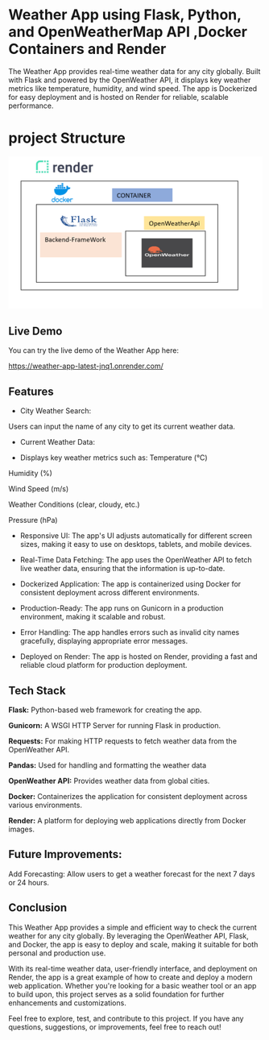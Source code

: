 # Weather App using Flask, Python, and OpenWeatherMap API ,Docker Containers and Render

The Weather App provides real-time weather data for any city globally. Built with Flask and powered by the OpenWeather API, it displays key weather metrics like temperature, humidity, and wind speed. The app is Dockerized for easy deployment and is hosted on Render for reliable, scalable performance.


# project Structure 


![alt image](https://github.com/AtharvThakur7/Weather_Apllication3/blob/596ebcad76a83eae9a9bae1e60d826e724f3e73d/Screenshot%202024-12-28%20234016.png)


## Live Demo

You can try the live demo of the Weather App here:

https://weather-app-latest-jnq1.onrender.com/


## Features

- City Weather Search:

Users can input the name of any city to get its current weather data.
- Current Weather Data:

- Displays key weather metrics such as:
Temperature (°C)

Humidity (%)

Wind Speed (m/s)

Weather Conditions (clear, cloudy, etc.)

Pressure (hPa)

- Responsive UI:
The app's UI adjusts automatically for different screen sizes, making it easy to use on desktops, tablets, and mobile devices.

- Real-Time Data Fetching:
The app uses the OpenWeather API to fetch live weather data, ensuring that the information is up-to-date.

- Dockerized Application:
The app is containerized using Docker for consistent deployment across different environments.

- Production-Ready:
The app runs on Gunicorn in a production environment, making it scalable and robust.

- Error Handling:
The app handles errors such as invalid city names gracefully, displaying appropriate error messages.

- Deployed on Render:
The app is hosted on Render, providing a fast and reliable cloud platform for production deployment.

## Tech Stack

**Flask:** Python-based web framework for creating the app.

**Gunicorn:** A WSGI HTTP Server for running Flask in production.

**Requests:** For making HTTP requests to fetch weather data from the OpenWeather API.

**Pandas:** Used for handling and formatting the weather data 

**OpenWeather API:** Provides weather data from global cities.

**Docker:** Containerizes the application for consistent deployment across various environments.

**Render:** A platform for deploying web applications directly from Docker images.


## Future Improvements:
Add Forecasting: Allow users to get a weather forecast for the next 7 days or 24 hours.


## Conclusion
This Weather App provides a simple and efficient way to check the current weather for any city globally. By leveraging the OpenWeather API, Flask, and Docker, the app is easy to deploy and scale, making it suitable for both personal and production use.

With its real-time weather data, user-friendly interface, and deployment on Render, the app is a great example of how to create and deploy a modern web application. Whether you're looking for a basic weather tool or an app to build upon, this project serves as a solid foundation for further enhancements and customizations.

Feel free to explore, test, and contribute to this project. If you have any questions, suggestions, or improvements, feel free to reach out!






 

